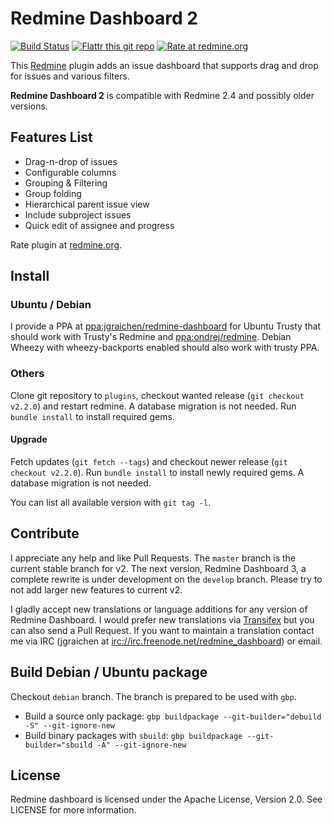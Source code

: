 # Redmine Dashboard 2

[![Build Status](https://travis-ci.org/jgraichen/redmine_dashboard.svg?branch=stable-v2)](https://travis-ci.org/jgraichen/redmine_dashboard)
[![Flattr this git repo](http://img.shields.io/badge/flattr-this-green.svg)](https://flattr.com/submit/auto?user_id=jgraichen&url=https://github.com/jgraichen/redmine_dashboard&tags=github&category=software)
[![Rate at redmine.org](http://img.shields.io/badge/rate%20at-redmine.org-blue.svg)](http://www.redmine.org/plugins/redmine-dashboard)

This [Redmine](http://redmine.org) plugin adds an issue dashboard that supports drag and drop for issues and various filters.

**Redmine Dashboard 2** is compatible with Redmine 2.4 and possibly older versions.

## Features List

* Drag-n-drop of issues
* Configurable columns
* Grouping & Filtering
* Group folding
* Hierarchical parent issue view
* Include subproject issues
* Quick edit of assignee and progress

Rate plugin at [redmine.org](http://www.redmine.org/plugins/redmine-dashboard).

## Install

### Ubuntu / Debian

I provide a PPA at [ppa:jgraichen/redmine-dashboard](https://launchpad.net/~jgraichen/+archive/redmine-dashboard) for Ubuntu Trusty that should work with Trusty's Redmine and [ppa:ondrej/redmine](https://launchpad.net/~ondrej/+archive/redmine). Debian Wheezy with wheezy-backports enabled should also work with trusty PPA.

### Others

Clone git repository to `plugins`, checkout wanted release (`git checkout v2.2.0`) and restart redmine. A database migration is not needed. Run `bundle install` to install required gems.

#### Upgrade

Fetch updates (`git fetch --tags`) and checkout newer release (`git checkout v2.2.0`). Run `bundle install` to install newly required gems. A database migration is not needed.

You can list all available version with `git tag -l`.

## Contribute

I appreciate any help and like Pull Requests. The `master` branch is the current stable branch for v2. The next version, Redmine Dashboard 3, a complete rewrite is under development on the `develop` branch. Please try to not add larger new features to current v2.

I gladly accept new translations or language additions for any version of Redmine Dashboard. I would prefer new translations via [Transifex](https://www.transifex.com/organization/redmine_dashboard/dashboard) but you can also send a Pull Request. If you want to maintain a translation contact me via IRC (jgraichen at [irc://irc.freenode.net/redmine_dashboard](irc://irc.freenode.net/redmine_dashboard)) or email.

## Build Debian / Ubuntu package

Checkout `debian` branch. The branch is prepared to be used with `gbp`.

* Build a source only package:
  `gbp buildpackage --git-builder="debuild -S" --git-ignore-new`
* Build binary packages with `sbuild`:
  `gbp buildpackage --git-builder="sbuild -A" --git-ignore-new`

## License

Redmine dashboard is licensed under the Apache License, Version 2.0.
See LICENSE for more information.
